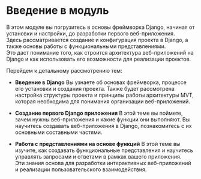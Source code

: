 # Введение в модуль

В этом модуле вы погрузитесь в основы фреймворка Django, начиная от установки и настройки, до разработки первого веб-приложения.  
Здесь рассматривается создание и конфигурация проекта в Django, а также основы работы с функциональными представлениями.  
Это даст понимание того, как строится архитектура веб-приложений на Django и как использовать его возможности для реализации проектов.

Перейдем к детальному рассмотрению тем:

- **Введение в Django**
  Вы узнаете об основах фреймворка, процессе его установки и создания проекта. Также будет рассмотрена настройка структуры проекта и принципы работы архитектуры MVT, которая необходима для понимания организации веб-приложений.

- **Создание первого Django приложения**
  В этой теме вы поймете, зачем нужны веб-приложения и какие функции они выполняют. Вы научитесь создавать веб-приложения в Django, познакомитесь с их основными составными частями.  

- **Работа с представлениями на основе функций**
  В этой теме вы изучите, как создавать функциональные представления и научитесь управлять запросами и ответами в рамках вашего приложения.  
  Эти знания основа для разработки интерактивных веб-приложений и реализации пользовательского взаимодействия.
